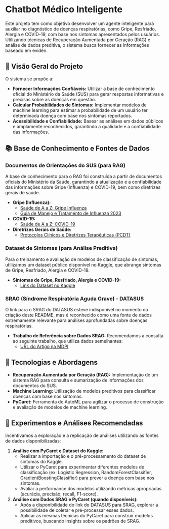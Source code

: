 # Chatbot Médico Inteligente

Este projeto tem como objetivo desenvolver um agente inteligente para auxiliar no diagnóstico de doenças respiratórias, como Gripe, Resfriado, Alergia e COVID-19, com base nos sintomas apresentados pelos usuários. Utilizando técnicas de Recuperação Aumentada por Geração (RAG) e análise de dados preditiva, o sistema busca fornecer as informações baseado em evidên.

## 📝 Visão Geral do Projeto

O sistema se propõe a:

*   **Fornecer Informações Confiáveis:** Utilizar a base de conhecimento oficial do Ministério da Saúde (SUS) para gerar respostas informativas e precisas sobre as doenças em questão.
*   **Calcular Probabilidades de Sintomas:** Implementar modelos de machine learning para estimar a probabilidade de um usuário ter determinada doença com base nos sintomas reportados.
*   **Acessibilidade e Confiabilidade:** Basear as análises em dados públicos e amplamente reconhecidos, garantindo a qualidade e a confiabilidade das informações.

## 📚 Base de Conhecimento e Fontes de Dados

### Documentos de Orientações do SUS (para RAG)

A base de conhecimento para o RAG foi construída a partir de documentos oficiais do Ministério da Saúde, garantindo a atualização e a confiabilidade das informações sobre Gripe (Influenza) e COVID-19, bem como diretrizes gerais de saúde.

*   **Gripe (Influenza):**
    *   [Saúde de A a Z: Gripe Influenza](https://www.gov.br/saude/pt-br/assuntos/saude-de-a-a-z/g/gripe-influenza)
    *   [Guia de Manejo e Tratamento de Influenza 2023](https://www.gov.br/saude/pt-br/centrais-de-conteudo/publicacoes/svsa/influenza/guia-de-manejo-e-tratamento-de-influenza-2023)
*   **COVID-19:**
    *   [Saúde de A a Z: COVID-19](https://www.gov.br/saude/pt-br/assuntos/saude-de-a-a-z/c/covid-19)
*   **Diretrizes Gerais de Saúde:**
    *   [Protocolos Clínicos e Diretrizes Terapêuticas (PCDT)](https://www.gov.br/saude/pt-br/assuntos/pcdt)

### Dataset de Sintomas (para Análise Preditiva)

Para o treinamento e avaliação de modelos de classificação de sintomas, utilizamos um dataset público disponível no Kaggle, que abrange sintomas de Gripe, Resfriado, Alergia e COVID-19.

*   **Sintomas de Gripe, Resfriado, Alergia e COVID-19:**
    *   [Link do Dataset no Kaggle](https://www.kaggle.com/datasets/walterconway/covid-flu-cold-symptoms)

### SRAG (Síndrome Respiratória Aguda Grave) - DATASUS

O link para o SRAG do DATASUS esteve indisponível no momento da criação deste README, mas é reconhecido como uma fonte de dados extremamente relevante para análises aprofundadas sobre doenças respiratórias.

*   **Trabalho de Referência sobre Dados SRAG:** Recomendamos a consulta ao seguinte trabalho, que utiliza dados semelhantes:
    *   [URL do Artigo na MDPI](https://www.mdpi.com/2076-3417/13/20/11518)

## 🚀 Tecnologias e Abordagens

*   **Recuperação Aumentada por Geração (RAG):** Implementação de um sistema RAG para consulta e sumarização de informações dos documentos do SUS.
*   **Machine Learning:** Utilização de modelos preditivos para classificar doenças com base nos sintomas.
*   **PyCaret:** Ferramenta de AutoML para agilizar o processo de construção e avaliação de modelos de machine learning.

## 🧪 Experimentos e Análises Recomendadas

Incentivamos a exploração e a replicação de análises utilizando as fontes de dados disponibilizadas:

1.  **Análise com PyCaret e Dataset do Kaggle:**
    *   Realizar a importação e o pré-processamento do dataset de sintomas do Kaggle.
    *   Utilizar o PyCaret para experimentar diferentes modelos de classificação (ex: Logistic Regression, RandomForestClassifier, GradientBoostingClassifier) para prever a doença com base nos sintomas.
    *   Avaliar a performance dos modelos utilizando métricas apropriadas (acurácia, precisão, recall, F1-score).
2.  **Análise com Dados SRAG e PyCaret (quando disponíveis):**
    *   Após a disponibilidade do link do DATASUS para SRAG, explorar a possibilidade de coletar e pré-processar esses dados.
    *   Aplicar as mesmas técnicas do PyCaret para construir modelos preditivos, buscando insights sobre os padrões de SRAG.
